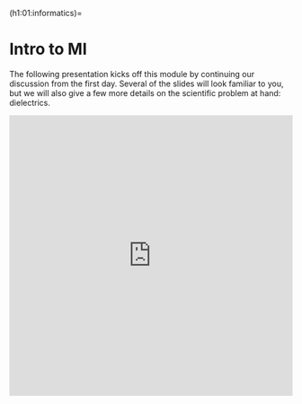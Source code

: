 (h1:01:informatics)=
# Intro to MI


The following presentation kicks off this module by continuing our discussion from the first day.
Several of the slides will look familiar to you, but we will also give a few more details on the scientific problem at hand: dielectrics.

<iframe src="https://docs.google.com/presentation/d/e/2PACX-1vTLs_L2cHxtfwyFHjN9wyLJrCJ6Aciu8y5kzrBbOOK4D06tTktgZfvnoZelR_Ov6EQUcVv648EycvkV/embed?start=false&loop=false&delayms=3000" frameborder="0" width="100%" height="500" allowfullscreen="true" mozallowfullscreen="true" webkitallowfullscreen="true"></iframe>

